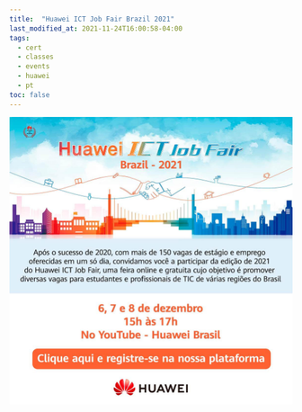```yaml
---
title:  "Huawei ICT Job Fair Brazil 2021"
last_modified_at: 2021-11-24T16:00:58-04:00
tags:
  - cert
  - classes
  - events
  - huawei
  - pt
toc: false
---
```


[![](/assets/images/posts/2021-11-24-huawey-job-fair-21.jpg)](https://app.huawei.com/web/Brazil_External/#/job_platform)